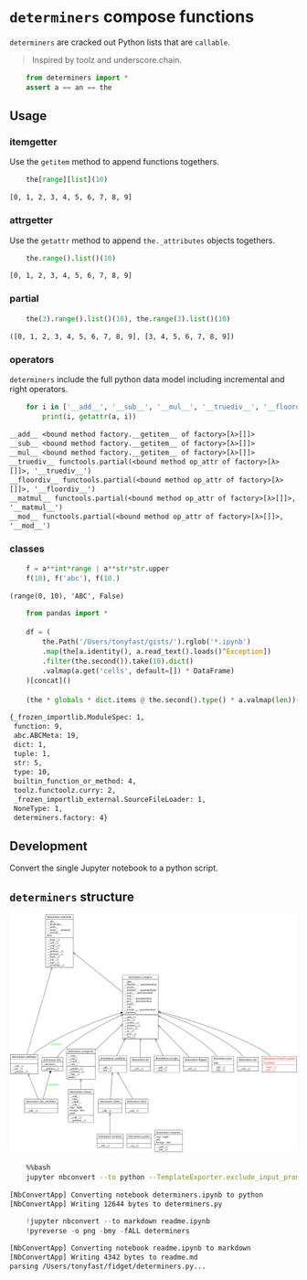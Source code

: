 
# `determiners` compose functions

`determiners` are cracked out Python lists that are `callable`. 

> Inspired by toolz and underscore.chain.


```python
    from determiners import *    
    assert a == an == the
```

## Usage

### itemgetter

Use the `getitem` method to append functions togethers.


```python
    the[range][list](10)
```




    [0, 1, 2, 3, 4, 5, 6, 7, 8, 9]



### attrgetter

Use the `getattr` method to append `the._attributes` objects togethers.


```python
    the.range().list()(10)
```




    [0, 1, 2, 3, 4, 5, 6, 7, 8, 9]



### partial


```python
    the(3).range().list()(10), the.range(3).list()(10)
```




    ([0, 1, 2, 3, 4, 5, 6, 7, 8, 9], [3, 4, 5, 6, 7, 8, 9])



### operators

`determiners` include the full python data model including incremental and right operators.


```python
    for i in ['__add__', '__sub__', '__mul__', '__truediv__', '__floordiv__', '__matmul__', '__mod__']:
        print(i, getattr(a, i))
```

    __add__ <bound method factory.__getitem__ of factory>[λ>[]]>
    __sub__ <bound method factory.__getitem__ of factory>[λ>[]]>
    __mul__ <bound method factory.__getitem__ of factory>[λ>[]]>
    __truediv__ functools.partial(<bound method op_attr of factory>[λ>[]]>, '__truediv__')
    __floordiv__ functools.partial(<bound method op_attr of factory>[λ>[]]>, '__floordiv__')
    __matmul__ functools.partial(<bound method op_attr of factory>[λ>[]]>, '__matmul__')
    __mod__ functools.partial(<bound method op_attr of factory>[λ>[]]>, '__mod__')


### classes


```python
    f = a**int*range | a**str*str.upper
    f(10), f('abc'), f(10.)
```




    (range(0, 10), 'ABC', False)




```python
    from pandas import *

    df = (
        the.Path('/Users/tonyfast/gists/').rglob('*.ipynb')
        .map(the[a.identity(), a.read_text().loads()^Exception])
        .filter(the.second()).take(10).dict()
        .valmap(a.get('cells', default=[]) * DataFrame)
    )[concat]()

    (the * globals * dict.items @ the.second().type() * a.valmap(len))()
```




    {_frozen_importlib.ModuleSpec: 1,
     function: 9,
     abc.ABCMeta: 19,
     dict: 1,
     tuple: 1,
     str: 5,
     type: 10,
     builtin_function_or_method: 4,
     toolz.functoolz.curry: 2,
     _frozen_importlib_external.SourceFileLoader: 1,
     NoneType: 1,
     determiners.factory: 4}



## Development

Convert the single Jupyter notebook to a python script.

## `determiners` structure

![](classes_No_Name.png)


```bash
    %%bash 
    jupyter nbconvert --to python --TemplateExporter.exclude_input_prompt=True determiners.ipynb
```

    [NbConvertApp] Converting notebook determiners.ipynb to python
    [NbConvertApp] Writing 12644 bytes to determiners.py



```python
    !jupyter nbconvert --to markdown readme.ipynb
    !pyreverse -o png -bmy -fALL determiners
```

    [NbConvertApp] Converting notebook readme.ipynb to markdown
    [NbConvertApp] Writing 4342 bytes to readme.md
    parsing /Users/tonyfast/fidget/determiners.py...

